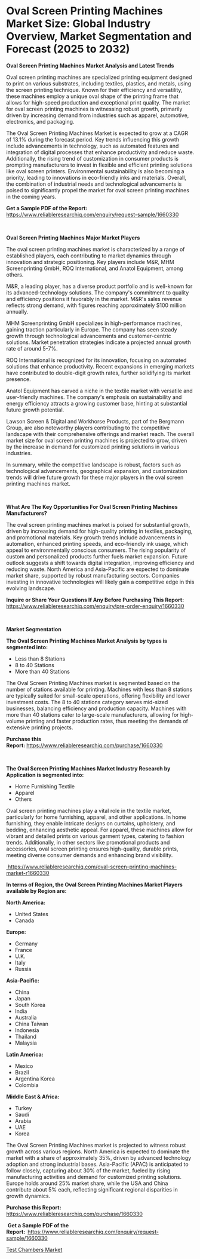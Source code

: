 <p><h1>Oval Screen Printing Machines Market Size: Global Industry Overview, Market Segmentation and Forecast (2025 to 2032)</h1></p><p><strong>Oval Screen Printing Machines Market Analysis and Latest Trends</strong></p>
<p><p>Oval screen printing machines are specialized printing equipment designed to print on various substrates, including textiles, plastics, and metals, using the screen printing technique. Known for their efficiency and versatility, these machines employ a unique oval shape of the printing frame that allows for high-speed production and exceptional print quality. The market for oval screen printing machines is witnessing robust growth, primarily driven by increasing demand from industries such as apparel, automotive, electronics, and packaging.</p><p>The Oval Screen Printing Machines Market is expected to grow at a CAGR of 13.1% during the forecast period. Key trends influencing this growth include advancements in technology, such as automated features and integration of digital processes that enhance productivity and reduce waste. Additionally, the rising trend of customization in consumer products is prompting manufacturers to invest in flexible and efficient printing solutions like oval screen printers. Environmental sustainability is also becoming a priority, leading to innovations in eco-friendly inks and materials. Overall, the combination of industrial needs and technological advancements is poised to significantly propel the market for oval screen printing machines in the coming years.</p></p>
<p><strong>Get a Sample PDF of the Report:&nbsp;</strong> <a href="https://www.reliableresearchiq.com/enquiry/request-sample/1660330?utm_campaign=3139&utm_medium=2&utm_source=Github&utm_content=ia&utm_term=10042025&utm_id=oval-screen-printing-machines">https://www.reliableresearchiq.com/enquiry/request-sample/1660330</a></p>
<p>&nbsp;</p>
<p><strong>Oval Screen Printing Machines Major Market Players</strong></p>
<p><p>The oval screen printing machines market is characterized by a range of established players, each contributing to market dynamics through innovation and strategic positioning. Key players include M&R, MHM Screenprinting GmbH, ROQ International, and Anatol Equipment, among others.</p><p>M&R, a leading player, has a diverse product portfolio and is well-known for its advanced-technology solutions. The company's commitment to quality and efficiency positions it favorably in the market. M&R's sales revenue reflects strong demand, with figures reaching approximately $100 million annually.</p><p>MHM Screenprinting GmbH specializes in high-performance machines, gaining traction particularly in Europe. The company has seen steady growth through technological advancements and customer-centric solutions. Market penetration strategies indicate a projected annual growth rate of around 5-7%.</p><p>ROQ International is recognized for its innovation, focusing on automated solutions that enhance productivity. Recent expansions in emerging markets have contributed to double-digit growth rates, further solidifying its market presence.</p><p>Anatol Equipment has carved a niche in the textile market with versatile and user-friendly machines. The company's emphasis on sustainability and energy efficiency attracts a growing customer base, hinting at substantial future growth potential.</p><p>Lawson Screen & Digital and Workhorse Products, part of the Bergmann Group, are also noteworthy players contributing to the competitive landscape with their comprehensive offerings and market reach. The overall market size for oval screen printing machines is projected to grow, driven by the increase in demand for customized printing solutions in various industries.</p><p>In summary, while the competitive landscape is robust, factors such as technological advancements, geographical expansion, and customization trends will drive future growth for these major players in the oval screen printing machines market.</p></p>
<p>&nbsp;</p>
<p><strong>What Are The Key Opportunities For Oval Screen Printing Machines Manufacturers?</strong></p>
<p><p>The oval screen printing machines market is poised for substantial growth, driven by increasing demand for high-quality printing in textiles, packaging, and promotional materials. Key growth trends include advancements in automation, enhanced printing speeds, and eco-friendly ink usage, which appeal to environmentally conscious consumers. The rising popularity of custom and personalized products further fuels market expansion. Future outlook suggests a shift towards digital integration, improving efficiency and reducing waste. North America and Asia-Pacific are expected to dominate market share, supported by robust manufacturing sectors. Companies investing in innovative technologies will likely gain a competitive edge in this evolving landscape.</p></p>
<p><strong>Inquire or Share Your Questions If Any Before Purchasing This Report:</strong> <a href="https://www.reliableresearchiq.com/enquiry/pre-order-enquiry/1660330?utm_campaign=3139&utm_medium=2&utm_source=Github&utm_content=ia&utm_term=10042025&utm_id=oval-screen-printing-machines">https://www.reliableresearchiq.com/enquiry/pre-order-enquiry/1660330</a></p>
<p>&nbsp;</p>
<p><strong>Market Segmentation</strong></p>
<p><strong>The Oval Screen Printing Machines Market Analysis by types is segmented into:</strong></p>
<p><ul><li>Less than 8 Stations</li><li>8 to 40 Stations</li><li>More than 40 Stations</li></ul></p>
<p><p>The Oval Screen Printing Machines market is segmented based on the number of stations available for printing. Machines with less than 8 stations are typically suited for small-scale operations, offering flexibility and lower investment costs. The 8 to 40 stations category serves mid-sized businesses, balancing efficiency and production capacity. Machines with more than 40 stations cater to large-scale manufacturers, allowing for high-volume printing and faster production rates, thus meeting the demands of extensive printing projects.</p></p>
<p><strong>Purchase this Report:&nbsp;</strong><a href="https://www.reliableresearchiq.com/purchase/1660330?utm_campaign=3139&utm_medium=2&utm_source=Github&utm_content=ia&utm_term=10042025&utm_id=oval-screen-printing-machines">https://www.reliableresearchiq.com/purchase/1660330</a></p>
<p>&nbsp;</p>
<p><strong>The Oval Screen Printing Machines Market Industry Research by Application is segmented into:</strong></p>
<p><ul><li>Home Furnishing Textile</li><li>Apparel</li><li>Others</li></ul></p>
<p><p>Oval screen printing machines play a vital role in the textile market, particularly for home furnishing, apparel, and other applications. In home furnishing, they enable intricate designs on curtains, upholstery, and bedding, enhancing aesthetic appeal. For apparel, these machines allow for vibrant and detailed prints on various garment types, catering to fashion trends. Additionally, in other sectors like promotional products and accessories, oval screen printing ensures high-quality, durable prints, meeting diverse consumer demands and enhancing brand visibility.</p></p>
<p><a href="https://www.reliableresearchiq.com/oval-screen-printing-machines-market-r1660330?utm_campaign=3139&utm_medium=2&utm_source=Github&utm_content=ia&utm_term=10042025&utm_id=oval-screen-printing-machines">&nbsp;https://www.reliableresearchiq.com/oval-screen-printing-machines-market-r1660330</a></p>
<p><strong>In terms of Region, the Oval Screen Printing Machines Market Players available by Region are:</strong></p>
<p>
    <p> <strong> North America: </strong>
        <ul>
            <li>United States</li>
            <li>Canada</li>
        </ul>
        </p> 
    <p> <strong> Europe: </strong>
        <ul>
            <li>Germany</li>
            <li>France</li>
            <li>U.K.</li>
            <li>Italy</li>
            <li>Russia</li>
        </ul>
        </p> 
    <p> <strong> Asia-Pacific: </strong>
        <ul>
            <li>China</li>
            <li>Japan</li>
            <li>South Korea</li>
            <li>India</li>
            <li>Australia</li>
            <li>China Taiwan</li>
            <li>Indonesia</li>
            <li>Thailand</li>
            <li>Malaysia</li>
        </ul>
        </p> 
    <p> <strong> Latin America: </strong>
        <ul>
            <li>Mexico</li>
            <li>Brazil</li>
            <li>Argentina Korea</li>
            <li>Colombia</li>
        </ul>
        </p> 
    <p> <strong> Middle East & Africa: </strong>
        <ul>
            <li>Turkey</li>
            <li>Saudi</li>
            <li>Arabia</li>
            <li>UAE</li>
            <li>Korea</li>
        </ul>
    </p>
    </p>
<p><p>The Oval Screen Printing Machines market is projected to witness robust growth across various regions. North America is expected to dominate the market with a share of approximately 35%, driven by advanced technology adoption and strong industrial bases. Asia-Pacific (APAC) is anticipated to follow closely, capturing about 30% of the market, fueled by rising manufacturing activities and demand for customized printing solutions. Europe holds around 25% market share, while the USA and China contribute about 5% each, reflecting significant regional disparities in growth dynamics.</p></p>
<p><strong>Purchase this Report: </strong><a href="https://www.reliableresearchiq.com/purchase/1660330?utm_campaign=3139&utm_medium=2&utm_source=Github&utm_content=ia&utm_term=10042025&utm_id=oval-screen-printing-machines">https://www.reliableresearchiq.com/purchase/1660330</a></p>
<p>&nbsp;<strong>Get a Sample PDF of the Report:&nbsp;&nbsp;</strong><a href="https://www.reliableresearchiq.com/enquiry/request-sample/1660330?utm_campaign=3139&utm_medium=2&utm_source=Github&utm_content=ia&utm_term=10042025&utm_id=oval-screen-printing-machines">https://www.reliableresearchiq.com/enquiry/request-sample/1660330</a></p>
<p><strong></strong></p>
<p><p><a href="https://github.com/makzzochil/Market-Research-Report-List-1/blob/main/test-chambers-market.md?utm_campaign=3139&utm_medium=2&utm_source=Github&utm_content=ia&utm_term=10042025&utm_id=oval-screen-printing-machines">Test Chambers Market</a></p></p>